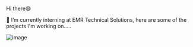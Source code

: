 <p> Hi there😄</p>
<p>🔭 I’m currently interning at EMR Technical Solutions, here are some of the projects I'm working on.....<br></p>

![image](https://github.com/Lexi79Ha/Lexi79Ha/assets/139013867/4d7239a4-391e-42ab-997b-bd1b4e94ce31)






<!--
**Lexi79Ha/Lexi79Ha** is a ✨ _special_ ✨ repository because its `README.md` (this file) appears on your GitHub profile.

Here are some ideas to get you started:

- 🔭 I’m currently working on project for ...
- 🌱 I’m currently learning ...
- 👯 I’m looking to collaborate on ...
- 🤔 I’m looking for help with ...
- 💬 Ask me about ...
- 📫 How to reach me: ...
-  Pronouns: ...
- ⚡ Fun fact: ...
-->
